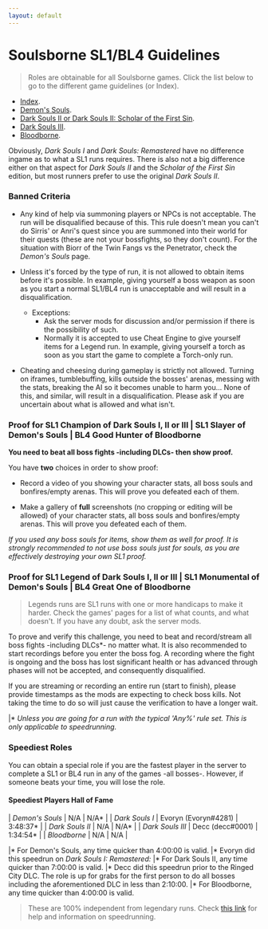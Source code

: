 ```yaml
---
layout: default
---
```


# Soulsborne SL1/BL4 Guidelines
> Roles are obtainable for all Soulsborne games. Click the list below to go to the different game guidelines (or Index).

 * [Index](./index.md).
 * [Demon's Souls](./des.md).
 * [Dark Souls II or Dark Souls II: Scholar of the First Sin](./ds2.md).
 * [Dark Souls III](./ds3.html).
 * [Bloodborne](./bb.md).
 
Obviously, _Dark Souls I_ and _Dark Souls: Remastered_ have no difference ingame as to what a SL1 runs requires. There is also not a big difference either on that aspect for _Dark Souls II_ and the _Scholar of the First Sin_ edition, but most runners prefer to use the original _Dark Souls II_.

### Banned Criteria

- Any kind of help via summoning players or NPCs is not acceptable. The run will be disqualified because of this. This rule doesn't mean you can't do Sirris' or Anri's quest since you are summoned into their world for their quests (these are not your bossfights, so they don't count). For the situation with Biorr of the Twin Fangs vs the Penetrator, check the _Demon's Souls_ page.

- Unless it's forced by the type of run, it is not allowed to obtain items before it's possible. In example, giving yourself a boss weapon as soon as you start a normal SL1/BL4 run is unacceptable and will result in a disqualification.
   - Exceptions: 
     - Ask the server mods for discussion and/or permission if there is the possibility of such.
     - Normally it is accepted to use Cheat Engine to give yourself items for a Legend run. In example, giving yourself a torch as soon as you start the game to complete a Torch-only run.

- Cheating and cheesing during gameplay is strictly not allowed. Turning on iframes, tumblebuffing, kills outside the bosses' arenas, messing with the stats, breaking the AI so it becomes unable to harm you... None of this, and similar, will result in a disqualification. Please ask if you are uncertain about what is allowed and what isn't.

### Proof for SL1 Champion of Dark Souls I, II or III | SL1 Slayer of Demon's Souls | BL4 Good Hunter of Bloodborne

**You need to beat all boss fights -including DLCs- then show proof.**

You have **two** choices in order to show proof:

* Record a video of you showing your character stats, all boss souls and bonfires/empty arenas. This will prove you defeated each of them.

* Make a gallery of **full** screenshots (no cropping or editing will be allowed) of your character stats, all boss souls  and bonfires/empty arenas. This will prove you defeated each of them.

_If you used any boss souls for items, show them as well for proof. It is strongly recommended to not use boss souls just for souls, as you are effectively destroying your own SL1 proof._


### Proof for SL1 Legend of Dark Souls I, II or III | SL1 Monumental of Demon's Souls | BL4 Great One of Bloodborne
> Legends runs are SL1 runs with one or more handicaps to make it harder. Check the games' pages for a list of what counts, and what doesn't. If you have any doubt, ask the server mods.

To prove and verify this challenge, you need to beat and record/stream all boss fights -including DLCs*- no matter what. It is also recommended to start recordings before you enter the boss fog. A recording where the fight is ongoing and the boss has lost significant health or has advanced through phases will not be accepted, and consequently disqualified.

If you are streaming or recording an entire run (start to finish), please provide timestamps as the mods are expecting to check boss kills. Not taking the time to do so will just cause the verification to have a longer wait.

|* _Unless you are going for a run with the typical 'Any%' rule set. This is only applicable to speedrunning._

### Speediest Roles

You can obtain a special role if you are the fastest player in the server to complete a SL1 or BL4 run in any of the games -all bosses-. However, if someone beats your time, you will lose the role.

#### Speediest Players Hall of Fame


| _Demon's Souls_ | N/A | N/A*  |
| _Dark Souls I_ | Evoryn (Evoryn#4281) | 3:48:37*  |
| _Dark Souls II_ | N/A | N/A* |
| _Dark Souls III_ | Decc (decc#0001) | 1:34:54*  |
| _Bloodborne_ | N/A | N/A |

|* For Demon's Souls, any time quicker than 4:00:00 is valid.
|* Evoryn did this speedrun on _Dark Souls I: Remastered:_
|* For Dark Souls II, any time quicker than 7:00:00 is valid.
|* Decc did this speedrun prior to the Ringed City DLC. The role is up for grabs for the first person to do all bosses including the aforementioned DLC in less than 2:10:00.
|* For Bloodborne, any time quicker than 4:00:00 is valid.

> These are 100% independent from legendary runs. Check [this link](http://speedsouls.com/Main_Page) for help and information on speedrunning.
